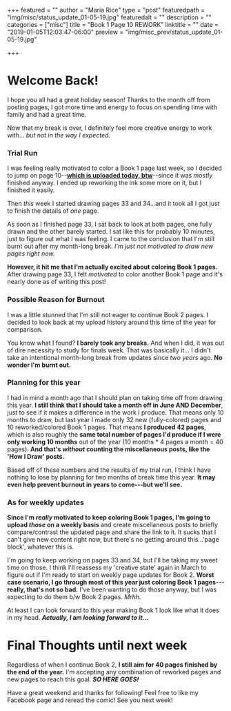 +++
featured = ""
author = "Maria Rice"
type = "post"
featuredpath = "img/misc/status_update_01-05-19.jpg"
featuredalt = ""
description = ""
categories = ["misc"]
title = "Book 1 Page 10 REWORK"
linktitle = ""
date = "2019-01-05T12:03:47-06:00"
preview = "img/misc_prev/status_update_01-05-19.jpg"

+++

# Welcome Back!

I hope you all had a great holiday season! Thanks to the month off from posting pages, 
I got more time and energy to focus on spending time with family and had a great time. 

Now that my break is over, I definitely feel more creative energy to work with...
_but not in the way I expected._

### Trial Run

I was feeling really motivated to color a Book 1 page last week, so I decided to jump on 
page 10--[**which is uploaded today, btw**](https://mcrice123.github.io/morphic/blog/book-1-page-10/)--since
it was _mostly_ finished anyway. I ended up reworking the ink some more on it, but I finished it easily. 

Then _this_ week I started drawing pages 33 and 34...and it took all I got just to finish the details 
of _one_ page. 

As soon as I finished page 33, I sat back to look at both pages, one fully drawn and the other barely started.
I sat like this for probably 10 minutes, just to figure out what I was feeling. I came to the conclusion 
that I'm still burnt out after my month-long break. _I'm just not motivated to draw new pages right now._ 

**However, it hit me that I'm actually excited about coloring Book 1 pages.** After drawing page 33, I felt 
_motivated_ to color another Book 1 page and it's nearly done as of writing this post! 

### Possible Reason for Burnout

I was a little stunned that I'm still not eager to continue Book 2 pages. I decided to look back at my upload 
history around this time of the year for comparison. 

You know what I found? **I barely took any breaks.** And when I did, it was out of dire necessity to study 
for finals week. That was basically it... I didn't take an intentional month-long break from updates since
_two years_ ago. **No wonder I'm burnt out.** 

### Planning for this year

I had in mind a month ago that I should plan on taking time off from drawing this year. **I still think that I 
should take a month off in June AND December**, just to see if it makes a difference in the work I produce. 
That means only 10 months to draw, but last year I made only 32 new (fully-colored) pages and 10 reworked/colored
Book 1 pages. That means **I produced 42 pages**, which is also roughly the **same total number of pages I'd produce if I were only working 10 months** out of the year (10 months * 4 pages a month = 40 pages). **And that's _without_ counting the miscellaneous posts, like the 'How I Draw' posts.**

Based off of these numbers and the results of my trial run, I think I have nothing to lose by planning for two months of break time this year. **It may even help prevent burnout in years to come---but we'll see.**

### As for weekly updates

**Since I'm _really_ motivated to keep coloring Book 1 pages, I'm going to upload _those_ on a weekly basis** 
and create miscellaneous posts to briefly compare/contrast the updated page and share the link to it. 
It sucks that I can't give new content right now, but there's no getting around this...'page block', 
whatever this is. 

I'm going to keep working on pages 33 and 34, but I'll be taking my sweet time on those. I think I'll 
reassess my 'creative state' again in March to figure out if I'm ready to start on weekly page updates 
for Book 2. **Worst case scenario, I go through most of this year just coloring Book 1 pages---really, 
that's not so bad.** I've been wanting to do those anyway, but I was expecting to do them b/w Book 2 pages. 
_Mrhh._  

At least I can look forward to this year making Book 1 look like what it does in my head. **_Actually, I_ am 
_looking forward to it..._**

# Final Thoughts until next week

Regardless of when I continue Book 2, **I still aim for 40 pages finished by the end of the year.** I'm 
accepting any combination of reworked pages and new pages to reach this goal. **_SO HERE GOES!_**

Have a great weekend and thanks for following! Feel free to like my Facebook page and reread the comic! See 
you next week!
